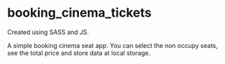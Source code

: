# booking_cinema_tickets

Created using SASS and JS. 

A simple booking cinema seat app. You can select the non occupy seats, see the total price and store data at local storage.
